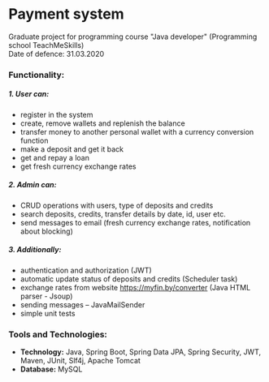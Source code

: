 # Payment system
Graduate project for programming course "Java developer" (Programming school TeachMeSkills)<br/>
Date of defence: 31.03.2020

### Functionality:
##### 1. User can:
* register in the system
* create, remove wallets and replenish the balance
* transfer money to another personal wallet with a currency conversion function
* make a deposit and get it back
* get and repay a loan
* get fresh currency exchange rates

##### 2. Admin can:
* CRUD operations with users, type of deposits and credits
* search deposits, credits, transfer details by date, id, user etc.
* send messages to email (fresh currency exchange rates, notification about blocking)

##### 3. Additionally:
* authentication and authorization (JWT)
* automatic update status of deposits and credits (Scheduler task)
* exchange rates from website https://myfin.by/converter (Java HTML parser - Jsoup)
* sending messages – JavaMailSender
* simple unit tests

### Tools and Technologies:
* **Technology:** Java, Spring Boot, Spring Data JPA, Spring Security, JWT, Maven, JUnit, Slf4j, Apache Tomcat
* **Database:** MySQL

